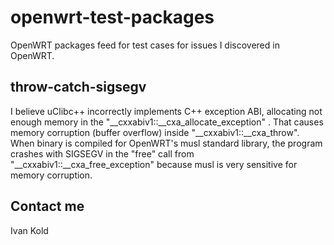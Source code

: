 # openwrt-test-packages
OpenWRT packages feed for test cases for issues I discovered in OpenWRT.

## throw-catch-sigsegv
I believe uClibc++ incorrectly implements C++ exception ABI, allocating not enough memory in the "__cxxabiv1::__cxa_allocate_exception" .
That causes memory corruption (buffer overflow) inside "__cxxabiv1::__cxa_throw". 
When binary is compiled for OpenWRT's musl standard library, the program crashes with SIGSEGV in the "free" call from "__cxxabiv1::__cxa_free_exception" because musl is very sensitive for memory corruption.

## Contact me
Ivan Kold <openwrt at coolspot.33mail.com>
